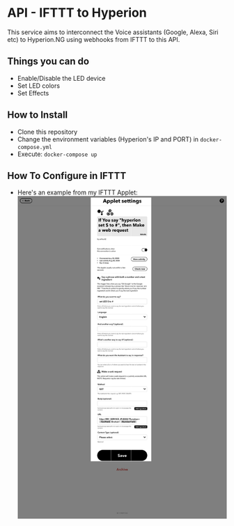# API - IFTTT to Hyperion
This service aims to interconnect the Voice assistants (Google, Alexa, Siri etc) to Hyperion.NG using webhooks from IFTTT to this API.

## Things you can do
* Enable/Disable the LED device 
* Set LED colors
* Set Effects

## How to Install

* Clone this repository
* Change the environment variables (Hyperion's IP and PORT) in `docker-compose.yml`
* Execute: `docker-compose up`

## How To Configure in IFTTT
* Here's an example from my IFTTT Applet:
![Screenshot1](/readme/screen1.png)
